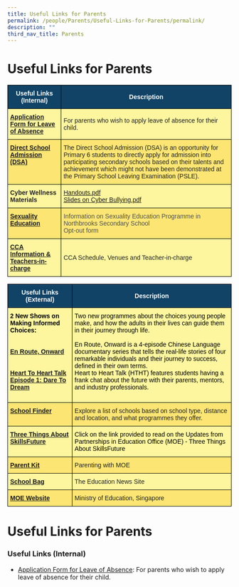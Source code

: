 ```yaml
---
title: Useful Links for Parents
permalink: /people/Parents/Useful-Links-for-Parents/permalink/
description: ""
third_nav_title: Parents
---
```

Useful Links for Parents
========================

<style type="text/css">
.tg  {border-collapse:collapse;border-spacing:0;}
.tg td{border-color:black;border-style:solid;border-width:1px;font-family:Arial, sans-serif;font-size:14px;
  overflow:hidden;padding:10px 5px;word-break:normal;}
.tg th{border-color:black;border-style:solid;border-width:1px;font-family:Arial, sans-serif;font-size:14px;
  font-weight:normal;overflow:hidden;padding:10px 5px;word-break:normal;}
.tg .tg-c0uh{background-color:#FCE573;color:#222;text-align:left;vertical-align:middle}
.tg .tg-ard6{background-color:#FDF69E;color:#20248D;text-align:left;vertical-align:top}
.tg .tg-4k6w{background-color:#FDF69E;color:#222;text-align:left;vertical-align:middle}
.tg .tg-1vm2{background-color:#FCE573;color:#20248D;font-weight:bold;text-align:left;vertical-align:top}
.tg .tg-2px7{background-color:#104366;color:#FFF;font-weight:bold;text-align:center;vertical-align:middle}
.tg .tg-9n0n{background-color:#FDF69E;color:#20248D;font-weight:bold;text-align:left;vertical-align:top}
.tg .tg-5ld3{background-color:#FDF69E;color:#222;font-weight:bold;text-align:left;vertical-align:top}
.tg .tg-hoi2{background-color:#FCE573;color:#505050;text-align:left;vertical-align:top}
</style>
<table class="tg">
<thead>
  <tr>
    <th class="tg-2px7"><span style="font-weight:bold;color:#FFF;background-color:#104366">Useful Links (Internal)</span></th>
    <th class="tg-2px7"><span style="font-weight:bold;color:#FFF;background-color:#104366">Description</span></th>
  </tr>
</thead>
<tbody>
  <tr>
    <td class="tg-9n0n"><a href="https://form.gov.sg/#!/60cc38174363940011bb95a3" target="_blank" rel="noopener noreferrer">Application Form for Leave of Absence</a></td>
    <td class="tg-4k6w"><span style="color:#222;background-color:#FDF69E"> For parents who wish to apply leave of absence for their child.</span></td>
  </tr>
  <tr>
    <td class="tg-1vm2"><a href="https://northbrookssec.moe.edu.sg/northbrooks-experience/dsa-at-northbrooks" target="_blank" rel="noopener noreferrer">Direct School Admission (DSA)</a></td>
    <td class="tg-c0uh"><span style="color:#222;background-color:#FCE573">The Direct School Admission (DSA) is an opportunity for Primary 6 students to directly apply for admission into participating secondary schools based on their talents and achievement which might not have been demonstrated at the Primary School Leaving Examination (PSLE).</span></td>
  </tr>
  <tr>
    <td class="tg-5ld3">Cyber Wellness Materials</td>
    <td class="tg-ard6"><a href="https://northbrookssec.moe.edu.sg/qql/slot/u162/Partners/Parents/Useful%20Links%20for%20Parents%20n%20Partners/Additional%20Slides%20to%20Print%20as%20Handouts.pdf" target="_blank" rel="noopener noreferrer">Handouts.pdf</a><br><a href="https://northbrookssec.moe.edu.sg/qql/slot/u162/Partners/Parents/Useful%20Links%20for%20Parents%20n%20Partners/Additional%20Slides%20to%20share%20on%20cyber%20bullying.pdf" target="_blank" rel="noopener noreferrer">Slides on Cyber Bullying.pdf</a></td>
  </tr>
  <tr>
    <td class="tg-1vm2"><a href="https://northbrookssec.moe.edu.sg/co-curriculum/cce/sexuality-education-programme" target="_blank" rel="noopener noreferrer">Sexuality Education</a></td>
    <td class="tg-hoi2">Information on Sexuality Education Programme in Northbrooks Secondary School<br>Opt-out form</td>
  </tr>
  <tr>
    <td class="tg-9n0n"><a href="https://northbrookssec.moe.edu.sg/co-curriculum/cca" target="_blank" rel="noopener noreferrer">CCA Information &amp; Teachers-in-charge</a></td>
    <td class="tg-4k6w"><span style="color:#222;background-color:#FDF69E">CCA Schedule, Venues and Teacher-in-charge</span></td>
  </tr>
</tbody>
</table>

<style type="text/css">
.tg  {border-collapse:collapse;border-spacing:0;}
.tg td{border-color:black;border-style:solid;border-width:1px;font-family:Arial, sans-serif;font-size:14px;
  overflow:hidden;padding:10px 5px;word-break:normal;}
.tg th{border-color:black;border-style:solid;border-width:1px;font-family:Arial, sans-serif;font-size:14px;
  font-weight:normal;overflow:hidden;padding:10px 5px;word-break:normal;}
.tg .tg-c0uh{background-color:#FCE573;color:#222;text-align:left;vertical-align:middle}
.tg .tg-4k6w{background-color:#FDF69E;color:#222;text-align:left;vertical-align:middle}
.tg .tg-1vm2{background-color:#FCE573;color:#20248D;font-weight:bold;text-align:left;vertical-align:top}
.tg .tg-k5ew{background-color:#FDF69E;color:#222;text-align:left;vertical-align:top}
.tg .tg-2px7{background-color:#104366;color:#FFF;font-weight:bold;text-align:center;vertical-align:middle}
.tg .tg-5ld3{background-color:#FDF69E;color:#222;font-weight:bold;text-align:left;vertical-align:top}
.tg .tg-9n0n{background-color:#FDF69E;color:#20248D;font-weight:bold;text-align:left;vertical-align:top}
</style>
<table class="tg">
<thead>
  <tr>
    <th class="tg-2px7"><span style="font-weight:bold;color:#FFF;background-color:#104366">Useful Links (External)</span></th>
    <th class="tg-2px7"><span style="font-weight:bold;color:#FFF;background-color:#104366">Description</span></th>
  </tr>
</thead>
<tbody>
  <tr>
    <td class="tg-5ld3"><span style="color:#000">2 New Shows on Making Informed Choices:</span><br><br><br><a href="https://www.youtube.com/watch?v=D_dUaw_Bk4E" target="_blank" rel="noopener noreferrer">En Route, Onward</a><br><br><br><a href="https://www.youtube.com/watch?v=oErCODtoqWI" target="_blank" rel="noopener noreferrer">Heart To Heart Talk Episode 1: Dare To Dream</a><br><br></td>
    <td class="tg-k5ew"><span style="color:#000">Two new programmes about the choices young people make, and how the adults in their lives can guide them in their journey through life.</span><br> <br><span style="color:#000">En Route, Onward is a 4-episode Chinese Language documentary series that tells the real-life stories of four remarkable individuals and their journey to success, defined in their own terms.</span><br><span style="color:#000">Heart to Heart Talk (HTHT) features students having a frank chat about the future with their parents, mentors, and industry professionals.</span></td>
  </tr>
  <tr>
    <td class="tg-1vm2"><a href="https://www.moe.gov.sg/schoolfinder/" target="_blank" rel="noopener noreferrer">School Finder</a></td>
    <td class="tg-c0uh"><span style="color:#222;background-color:#FCE573">Explore a list of schools based on school type, distance and location, and what programmes they offer.</span></td>
  </tr>
  <tr>
    <td class="tg-9n0n"><a href="https://northbrookssec.moe.edu.sg/people/parents/three-things-about-skillsfuture" target="_blank" rel="noopener noreferrer">Three Things About SkillsFuture</a></td>
    <td class="tg-k5ew"><span style="color:#000">Click on the link provided to read on the Updates from Partnerships in Education Office (MOE) - Three Things About SkillsFuture</span></td>
  </tr>
  <tr>
    <td class="tg-1vm2"><a href="https://www.moe.gov.sg/parentkit" target="_blank" rel="noopener noreferrer">Parent Kit</a></td>
    <td class="tg-c0uh"><span style="color:#222;background-color:#FCE573">Parenting with MOE</span></td>
  </tr>
  <tr>
    <td class="tg-9n0n"><a href="https://www.schoolbag.edu.sg/" target="_blank" rel="noopener noreferrer">School Bag</a></td>
    <td class="tg-4k6w"><span style="color:#222;background-color:#FDF69E">The Education News Site</span></td>
  </tr>
  <tr>
    <td class="tg-1vm2"><a href="https://www.moe.gov.sg/" target="_blank" rel="noopener noreferrer">MOE Website</a></td>
    <td class="tg-c0uh"><span style="color:#222;background-color:#FCE573">Ministry of Education, Singapore</span></td>
  </tr>
</tbody>
</table>

Useful Links for Parents
========================
### Useful Links (Internal) 
* [Application Form for Leave of Absence](https://form.gov.sg/#!/60cc38174363940011bb95a3): For parents who wish to apply leave of absence for their child.
